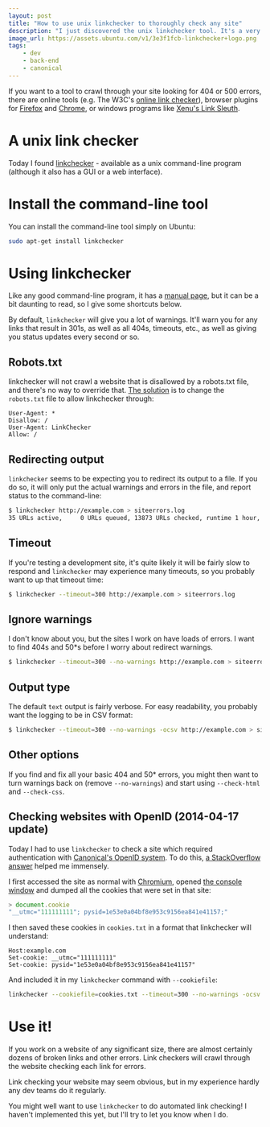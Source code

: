 ```yaml
---
layout: post
title: "How to use unix linkchecker to thoroughly check any site"
description: "I just discovered the unix linkchecker tool. It's a very useful and thorough tool for checking websites that more people should use."
image_url: https://assets.ubuntu.com/v1/3e3f1fcb-linkchecker+logo.png
tags:
    - dev
    - back-end
    - canonical
---
```


If you want to a tool to crawl through your site looking for 404 or 500 errors, there are online tools (e.g. The W3C's [online link checker](http://validator.w3.org/checklink)), browser plugins for [Firefox](https://chrome.google.com/webstore/detail/check-my-links/ojkcdipcgfaekbeaelaapakgnjflfglf?hl=en-GB) and [Chrome](https://chrome.google.com/webstore/detail/check-my-links/ojkcdipcgfaekbeaelaapakgnjflfglf?hl=en-GB), or windows programs like [Xenu's Link Sleuth](http://home.snafu.de/tilman/xenulink.html).

A unix link checker
===

Today I found [linkchecker](http://wummel.github.io/linkchecker/) - available as a unix command-line program (although it also has a GUI or a web interface).

Install the command-line tool
===

You can install the command-line tool simply on Ubuntu:

``` bash
sudo apt-get install linkchecker
```

Using linkchecker
===

Like any good command-line program, it has a [manual page](http://linkchecker.sourceforge.net/man1/linkchecker.1.html), but it can be a bit daunting to read, so I give some shortcuts below.

By default, `linkchecker` will give you a lot of warnings. It'll warn you for any links that result in 301s, as well as all 404s, timeouts, etc., as well as giving you status updates every second or so.

Robots.txt
---

linkchecker will not crawl a website that is disallowed by a robots.txt file, and there's no way to override that. [The solution](http://wummel.github.io/linkchecker/faq.html) is to change the `robots.txt` file to allow linkchecker through:

```
User-Agent: *
Disallow: /
User-Agent: LinkChecker
Allow: /
```

Redirecting output
---

`linkchecker` seems to be expecting you to redirect its output to a file. If you do so, it will only put the actual warnings and errors in the file, and report status to the command-line:

``` bash
$ linkchecker http://example.com > siteerrors.log
35 URLs active,     0 URLs queued, 13873 URLs checked, runtime 1 hour, 51 minutes
```

Timeout
---

If you're testing a development site, it's quite likely it will be fairly slow to respond and `linkchecker` may experience many timeouts, so you probably want to up that timeout time:

``` bash
$ linkchecker --timeout=300 http://example.com > siteerrors.log
```

Ignore warnings
---

I don't know about you, but the sites I work on have loads of errors. I want to find 404s and 50*s before I worry about redirect warnings.

``` bash
$ linkchecker --timeout=300 --no-warnings http://example.com > siteerrors.log
```

Output type
---

The default `text` output is fairly verbose. For easy readability, you probably want the logging to be in CSV format:

``` bash
$ linkchecker --timeout=300 --no-warnings -ocsv http://example.com > siteerrors.csv
```

Other options
---

If you find and fix all your basic 404 and 50* errors, you might then want to turn warnings back on (remove `--no-warnings`) and start using `--check-html` and `--check-css`.

Checking websites with OpenID (2014-04-17 update)
---

Today I had to use `linkchecker` to check a site which required authentication with [Canonical's OpenID system](https://login.ubuntu.com/). To do this, [a StackOverflow answer](http://stackoverflow.com/questions/9119998/using-wget-in-conjunction-with-an-openid-login) helped me immensely.

I first accessed the site as normal with [Chromium](http://www.chromium.org/Home), opened [the console window](https://developers.google.com/chrome-developer-tools/docs/console) and dumped all the cookies that were set in that site:

``` javascript
> document.cookie
"__utmc="111111111"; pysid=1e53e0a04bf8e953c9156ea841e41157;"
```

I then saved these cookies in `cookies.txt` in a format that linkchecker will understand:

```
Host:example.com
Set-cookie: __utmc="111111111"
Set-cookie: pysid="1e53e0a04bf8e953c9156ea841e41157"
```

And included it in my `linkchecker` command with `--cookiefile`:

``` bash
linkchecker --cookiefile=cookies.txt --timeout=300 --no-warnings -ocsv http://example.com > siteerrors.csv
```

Use it!
===

If you work on a website of any significant size, there are almost certainly dozens of broken links and other errors. Link checkers will crawl through the website checking each link for errors.

Link checking your website may seem obvious, but in my experience hardly any dev teams do it regularly.

You might well want to use `linkchecker` to do automated link checking! I haven't implemented this yet, but I'll try to let you know when I do.
